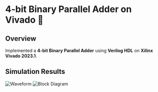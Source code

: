 # 4-bit Binary Parallel Adder on Vivado 🎯

## Overview
Implemented a **4-bit Binary Parallel Adder** using **Verilog HDL** on **Xilinx Vivado 2023.1**.

## Simulation Results
![Waveform](screenshots/waveform.png)
![Block Diagram](screenshots/block_diagram.png)
